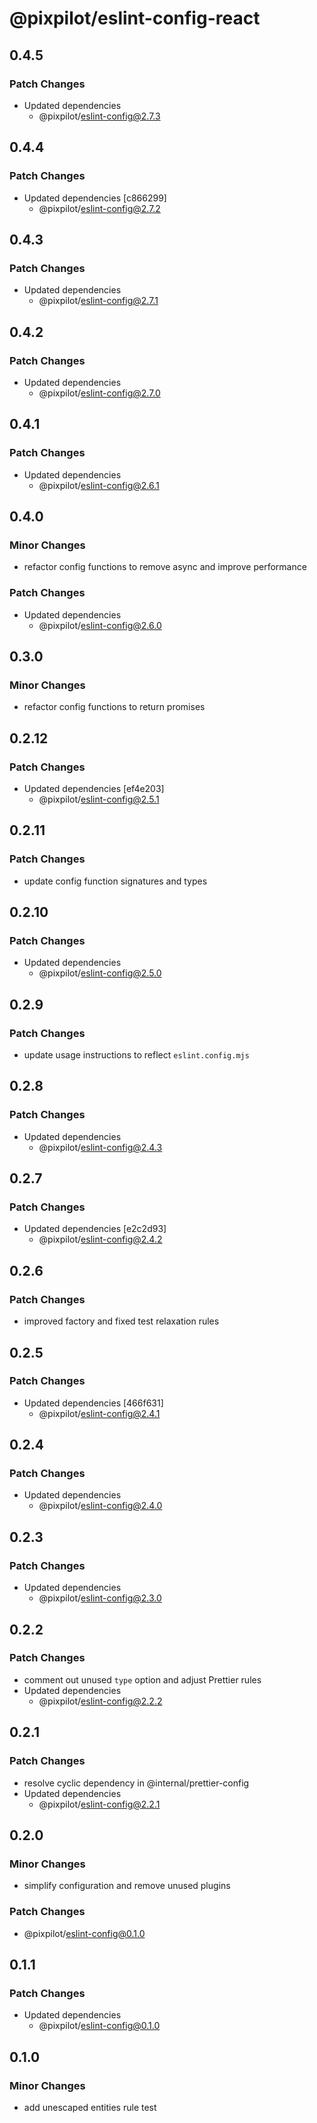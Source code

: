 # @pixpilot/eslint-config-react

## 0.4.5

### Patch Changes

- Updated dependencies
  - @pixpilot/eslint-config@2.7.3

## 0.4.4

### Patch Changes

- Updated dependencies [c866299]
  - @pixpilot/eslint-config@2.7.2

## 0.4.3

### Patch Changes

- Updated dependencies
  - @pixpilot/eslint-config@2.7.1

## 0.4.2

### Patch Changes

- Updated dependencies
  - @pixpilot/eslint-config@2.7.0

## 0.4.1

### Patch Changes

- Updated dependencies
  - @pixpilot/eslint-config@2.6.1

## 0.4.0

### Minor Changes

- refactor config functions to remove async and improve performance

### Patch Changes

- Updated dependencies
  - @pixpilot/eslint-config@2.6.0

## 0.3.0

### Minor Changes

- refactor config functions to return promises

## 0.2.12

### Patch Changes

- Updated dependencies [ef4e203]
  - @pixpilot/eslint-config@2.5.1

## 0.2.11

### Patch Changes

- update config function signatures and types

## 0.2.10

### Patch Changes

- Updated dependencies
  - @pixpilot/eslint-config@2.5.0

## 0.2.9

### Patch Changes

- update usage instructions to reflect `eslint.config.mjs`

## 0.2.8

### Patch Changes

- Updated dependencies
  - @pixpilot/eslint-config@2.4.3

## 0.2.7

### Patch Changes

- Updated dependencies [e2c2d93]
  - @pixpilot/eslint-config@2.4.2

## 0.2.6

### Patch Changes

- improved factory and fixed test relaxation rules

## 0.2.5

### Patch Changes

- Updated dependencies [466f631]
  - @pixpilot/eslint-config@2.4.1

## 0.2.4

### Patch Changes

- Updated dependencies
  - @pixpilot/eslint-config@2.4.0

## 0.2.3

### Patch Changes

- Updated dependencies
  - @pixpilot/eslint-config@2.3.0

## 0.2.2

### Patch Changes

- comment out unused `type` option and adjust Prettier rules
- Updated dependencies
  - @pixpilot/eslint-config@2.2.2

## 0.2.1

### Patch Changes

- resolve cyclic dependency in @internal/prettier-config
- Updated dependencies
  - @pixpilot/eslint-config@2.2.1

## 0.2.0

### Minor Changes

- simplify configuration and remove unused plugins

### Patch Changes

- @pixpilot/eslint-config@0.1.0

## 0.1.1

### Patch Changes

- Updated dependencies
  - @pixpilot/eslint-config@0.1.0

## 0.1.0

### Minor Changes

- add unescaped entities rule test
